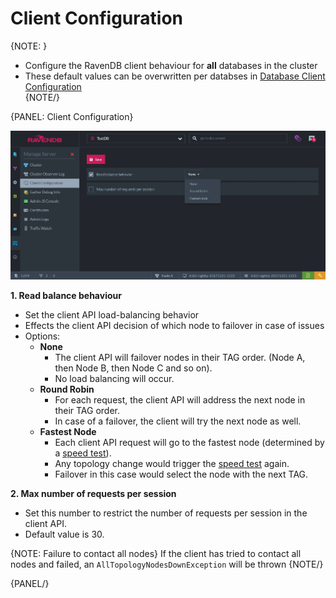 ﻿# Client Configuration

{NOTE: }

* Configure the RavenDB client behaviour for **all** databases in the cluster  
* These default values can be overwritten per databses in [Database Client Configuration](../../../../todo-update-me-later)  
{NOTE/}

{PANEL: Client Configuration}

![Figure 1. Client Configuration](images/client-configuration.jpg "Client Configuration")

**1. Read balance behaviour**  

* Set the client API load-balancing behavior  
* Effects the client API decision of which node to failover in case of issues  
* Options:  
  * **None**  
      * The client API will failover nodes in their TAG order. (Node A, then Node B, then Node C and so on).  
      * No load balancing will occur.  
  * **Round Robin**  
      * For each request, the client API will address the next node in their TAG order.  
      * In case of a failover, the client will try the next node as well.  
  * **Fastest Node**  
      * Each client API request will go to the fastest node (determined by a [speed test](../../../server/scaling-out/clustering/speed-test)).  
      * Any topology change would trigger the [speed test](../../../server/scaling-out/clustering/speed-test) again.  
      * Failover in this case would select the node with the next TAG.  

**2. Max number of requests per session**  

* Set this number to restrict the number of requests per session in the client API.  
* Default value is 30.  

{NOTE: Failure to contact all nodes}
If the client has tried to contact all nodes and failed, an `AllTopologyNodesDownException` will be thrown
{NOTE/}

{PANEL/}
